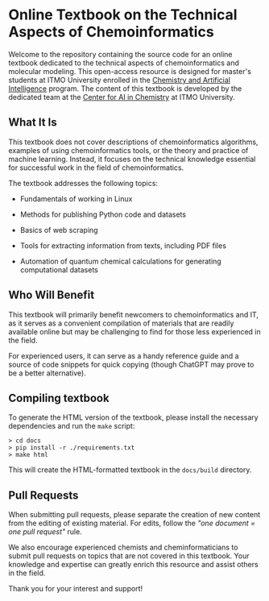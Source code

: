 # Online Textbook on the Technical Aspects of Chemoinformatics

Welcome to the repository containing the source code for an online textbook dedicated to the technical aspects of chemoinformatics and molecular modeling. This open-access resource is designed for master's students at ITMO University enrolled in the [Chemistry and Artificial Intelligence](https://en.itmo.ru/en/viewjep/2/108/Chemistry_and_Artificial_Intelligence.htm) program. The content of this textbook is developed by the dedicated team at the [Center for AI in Chemistry](https://scamt.ifmo.ru/science/groups/center-or-artificial-intelligence-in-chemistry/) at ITMO University.


## What It Is

This textbook does not cover descriptions of chemoinformatics algorithms, examples of using chemoinformatics tools, or the theory and practice of machine learning. Instead, it focuses on the technical knowledge essential for successful work in the field of chemoinformatics.

The textbook addresses the following topics:

- Fundamentals of working in Linux

- Methods for publishing Python code and datasets

- Basics of web scraping

- Tools for extracting information from texts, including PDF files

- Automation of quantum chemical calculations for generating computational datasets


## Who Will Benefit

This textbook will primarily benefit newcomers to chemoinformatics and IT, as it serves as a convenient compilation of materials that are readily available online but may be challenging to find for those less experienced in the field.

For experienced users, it can serve as a handy reference guide and a source of code snippets for quick copying (though ChatGPT may prove to be a better alternative).


## Compiling textbook

To generate the HTML version of the textbook, please install the necessary dependencies and run the `make` script:

```ssh
> cd docs
> pip install -r ./requirements.txt
> make html
```

This will create the HTML-formatted textbook in the `docs/build` directory.


## Pull Requests

When submitting pull requests, please separate the creation of new content from the editing of existing material. For edits, follow the *"one document = one pull request"* rule.

We also encourage experienced chemists and cheminformaticians to submit pull requests on topics that are not covered in this textbook. Your knowledge and expertise can greatly enrich this resource and assist others in the field.

Thank you for your interest and support!

